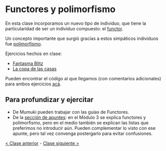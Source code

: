 # Functores y polimorfismo

En esta clase incorporamos un nuevo tipo de individuo, que tiene la
particularidad de ser un individuo compuesto: el [functor](http://wiki.uqbar.org/wiki/articles/paradigma-logico---functores.html).

Un concepto importante que surgió gracias a estos simpáticos individuos fue [polimorfismo](http://wiki.uqbar.org/wiki/articles/polimorfismo-en-el-paradigma-logico.html).

Ejercicios hechos en clase:
   - [Fantasma Blitz](https://docs.google.com/document/d/1uJsb_hN3qq3lq5dsQ9M8Xd17uLwks4gaw04Er3Gn4lk/edit#)
   - [La copa de las casas](https://docs.google.com/document/d/1s1lRGXwZ_FNtdu6UdvavBWiP91J7oLDaQk2bKy8cPuo/edit#)

Pueden encontrar el código al que llegamos (con comentarios adicionales) para ambos ejercicios [acá](https://github.com/pdep-mit/ejemplos-de-clase-prolog/blob/master/clase4.pl).

## Para profundizar y ejercitar

- De Mumuki pueden trabajar con las guías de Functores.
- De la [sección de apuntes](http://www.pdep.com.ar/material/apuntes): en el Módulo 3 se explica functores y polimorfismo, pero en el medio también se explican las listas que preferimos no introducir aún. Pueden complementar lo visto con ese apunte, pero tal vez convenga postergarlo para evitar confusiones.

[< Clase anterior](https://github.com/pdep-mit/bitacora-de-clase/blob/master/clase-13.md) - [Clase siguiente >](https://github.com/pdep-mit/bitacora-de-clase/blob/master/clase-15.md)
